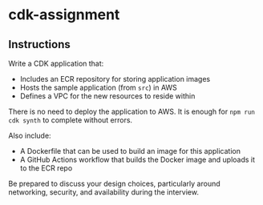 # cdk-assignment

## Instructions

Write a CDK application that:

- Includes an ECR repository for storing application images
- Hosts the sample application (from `src`) in AWS
- Defines a VPC for the new resources to reside within

There is no need to deploy the application to AWS. It is enough for `npm run cdk synth` to complete without errors.

Also include:

- A Dockerfile that can be used to build an image for this application
- A GitHub Actions workflow that builds the Docker image and uploads it to the ECR repo

Be prepared to discuss your design choices, particularly around networking, security, and availability during the interview.
